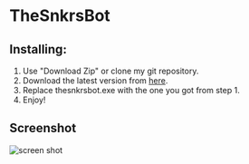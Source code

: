 # TheSnkrsBot

## Installing:

1. Use "Download Zip" or clone my git repository.
2. Download the latest version from [here](http://thesnkrsbot.com/snkrsbot_setup.exe).
3. Replace thesnkrsbot.exe with the one you got from step 1.
4. Enjoy!

## Screenshot
![screen shot](http://i.imgur.com/fJw5iNo.png)
